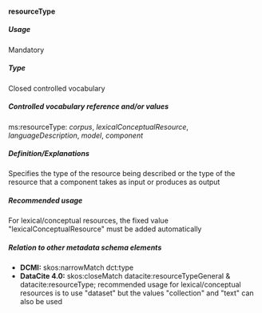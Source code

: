 #### resourceType
##### Usage
Mandatory
##### Type
Closed controlled vocabulary
##### Controlled vocabulary reference and/or values
ms:resourceType: _corpus_, _lexicalConceptualResource_, _languageDescription_, _model_, _component_
##### Definition/Explanations
Specifies the type of the resource being described or the type of the resource that a component takes as input or produces as output
##### Recommended usage
For lexical/conceptual resources, the fixed value "lexicalConceptualResource" must be added automatically
##### Relation to other metadata schema elements
* **DCMI:** skos:narrowMatch dct:type
* **DataCite 4.0:** skos:closeMatch datacite:resourceTypeGeneral & datacite:resourceType; recommended usage for lexical/conceptual resources is to use "dataset" but the values "collection" and "text" can also be used
